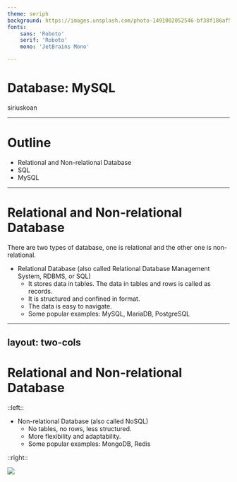 ```yaml
---
theme: seriph
background: https://images.unsplash.com/photo-1491002052546-bf38f186af56?ixlib=rb-1.2.1&ixid=MnwxMjA3fDB8MHxwaG90by1wYWdlfHx8fGVufDB8fHx8&auto=format&fit=crop&w=1208&q=80
fonts:
    sans: 'Roboto'
    serif: 'Roboto'
    mono: 'JetBrains Mono'

---
```


# Database: MySQL

siriuskoan

---

# Outline

- Relational and Non-relational Database
- SQL
- MySQL

---

# Relational and Non-relational Database

There are two types of database, one is relational and the other one is non-relational.

- Relational Database (also called Relational Database Management System, RDBMS, or SQL)
  - It stores data in tables. The data in tables and rows is called as records.
  - It is structured and confined in format.
  - The data is easy to navigate.
  - Some popular examples: MySQL, MariaDB, PostgreSQL



---
layout: two-cols
---

# Relational and Non-relational Database

::left::

- Non-relational Database (also called NoSQL)
  - No tables, no rows, less structured.
  - More flexibility and adaptability.
  - Some popular examples: MongoDB, Redis


::right::

![](/nosql.png)
